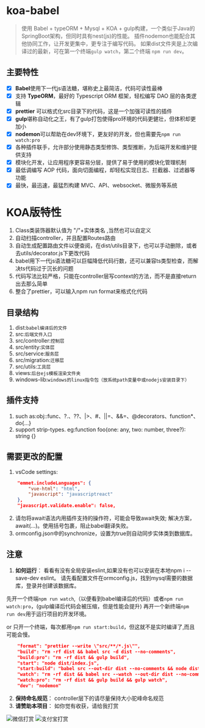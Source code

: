 # koa-babel
> 使用 Babel + typeORM + Mysql + KOA + gulp构建，一个类似于Java的SpringBoot架构，但同时具有nest(js)的性能。
> 插件nodemon也能配合其他协同工作，让开发更集中，更专注于编写代码。
> 如果dist文件夹是上次编译过的最新，可在第一个终端`gulp watch`，第二个终端 `npm run dev`。

## 主要特性
- [x] **Babel**使用下一代js语法糖，堪称史上最简洁，代码可读性最棒
- [x] 支持 **TypeORM**，最好的 Typescript ORM 框架，轻松编写 DAO 层的各类逻辑
- [x] **prettier** 可以格式化src目录下的代码，这是一个加强可读性的插件
- [x] **gulp**堪称自动化之王，有了gulp打包使得pro环境的代码更健壮，但体积却更加小
- [x] **nodemon**可以帮助在dev环境下，更友好的开发，但也需要先`npm run watch:pro`
- [x] 各种插件联手，允许部分使用静态类型修饰、类型推断，为后端开发和维护提供支持
- [x] 模块化开发，让应用程序更容易分层，提供了易于使用的模块化管理机制
- [x] 最低调编写 AOP 代码，面向切面编程，却轻松实现日志、拦截器、过滤器等功能
- [x] 最快，最迅速，最猛烈构建 MVC、API、websocket、微服务等系统

# KOA版特性
1. Class类装饰器默认值为 "/"+实体类名 ,当然也可以自定义
2. 自动扫描controller，并且配置Routes路由
3. 自动生成配置路由文件以便查阅，在dist/utils目录下，也可以手动删除，或者去utils/decorator.js下更改代码
4. babel用下一代js语法糖可以巨幅降低代码行数，还可以兼容ts类型检查，而解决ts代码过于沉长的问题
5. 代码写法比较严格，只能在controller层写context的方法，而不是直接return出去那么简单
6. 整合了prettier，可以输入npm run format来格式化代码

## 目录结构
1. dist:`babel编译后的文件`
2. src:`后端文件入口`
3. src/controller:`控制层`
4. src/entity:`实体层`
5. src/service:`服务层`
6. src/migration:`迁移层`
7. src/utils:`工具层`
8. views:`后台ejs模板渲染文件夹`
9. windows-lib:`windows的linux指令包（放系统path变量中或nodejs安装目录下）`

## 插件支持
1. such as:obj::func、?.、??、|>、#、||=、&&=、@decorators、function*、do{...}
2. support strip-types. eg:function foo(one: any, two: number, three?): string {}


## 需要更改的配置
1. vsCode settings:
```json
    "emmet.includeLanguages": {
        "vue-html": "html",
        "javascript": "javascriptreact"
    },
    "javascript.validate.enable": false,
```
2. 请勿将await语法内用插件支持的操作符，可能会导致await失效;
解决方案，await(...)。使用括号包裹，阻止babel翻译失败。
3. ormconfig.json中的synchronize，设置为true则自动同步实体类到数据库。

## 注意
1. **如何运行**：
看看有没有全局安装eslint,如果没有也可以安装在本地npm i --save-dev eslint。
请先看配置文件在ormconfig.js，找到mysql需要的数据库，登录并创建该数据库。

先开一个终端`npm run watch`,（以便看到babel编译后的代码）或者`npm run watch:pro`，(gulp编译后代码会被压缩，但是性能会提升)
再开一个新终端`npm run dev`用于运行项目的开发环境。

or
只开一个终端，每次都用`npm run start:build`，但这就不是实时编译了,而且可能会慢。
```json
    "format": "prettier --write \"src/**/*.js\"",
    "build": "rm -rf dist && babel src -d dist --no-comments",
    "build:pro": "rm -rf dist && gulp build",
    "start": "node dist/index.js",
    "start:build": "babel src --out-dir dist --no-comments && node dist/index.js",
    "watch": "rm -rf dist && babel src --watch --out-dir dist --no-comments",
    "watch:pro": "rm -rf dist && gulp build && gulp watch",
    "dev": "nodemon"
```
2. **保持命名规范**：
controller层下的请尽量保持大小驼峰命名规范
3. **请赞助本项目**：
如你觉有收获，请给我打赏

![微信打赏](http://www.91huanwei.com/1.jpg)
![支付宝打赏](http://www.91huanwei.com/0.jpg)